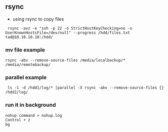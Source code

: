 ## rsync


* using rsync to copy files

```
 rsync -avz -e "ssh -p 22 -o StrictHostKeyChecking=no -o UserKnownHostsFile=/dev/null" --progress /hdd/files.txt tad@10.10.10.10:/hdd/ 
```

### mv file example

```
rsync -abv --remove-source-files /media/localbackup/* /media/remotebackup/
```

### parallel example

```
 ls -1 -d /hdd1/log/* |parallel -X rsync -abv --remove-source-files {} /hdd2/log/
```


### run it in background
```
nohup command > nohup.log 
Control + z
bg
```
